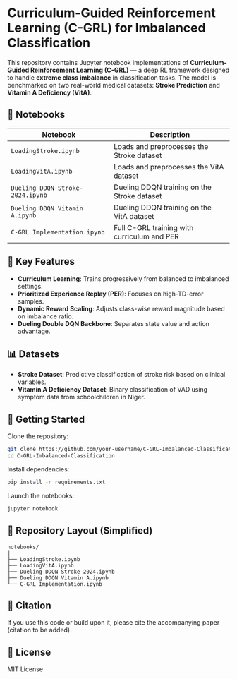 # Curriculum-Guided Reinforcement Learning (C-GRL) for Imbalanced Classification

This repository contains Jupyter notebook implementations of **Curriculum-Guided Reinforcement Learning (C-GRL)** — a deep RL framework designed to handle **extreme class imbalance** in classification tasks. The model is benchmarked on two real-world medical datasets: **Stroke Prediction** and **Vitamin A Deficiency (VitA)**.

## 📂 Notebooks

| Notebook                              | Description                                      |
|---------------------------------------|--------------------------------------------------|
| `LoadingStroke.ipynb`                 | Loads and preprocesses the Stroke dataset        |
| `LoadingVitA.ipynb`                   | Loads and preprocesses the VitA dataset          |
| `Dueling DDQN Stroke-2024.ipynb`      | Dueling DDQN training on the Stroke dataset      |
| `Dueling DDQN Vitamin A.ipynb`        | Dueling DDQN training on the VitA dataset        |
| `C-GRL Implementation.ipynb`          | Full C-GRL training with curriculum and PER      |

## 🧠 Key Features

- **Curriculum Learning**: Trains progressively from balanced to imbalanced settings.
- **Prioritized Experience Replay (PER)**: Focuses on high-TD-error samples.
- **Dynamic Reward Scaling**: Adjusts class-wise reward magnitude based on imbalance ratio.
- **Dueling Double DQN Backbone**: Separates state value and action advantage.

## 📊 Datasets

- **Stroke Dataset**: Predictive classification of stroke risk based on clinical variables.
- **Vitamin A Deficiency Dataset**: Binary classification of VAD using symptom data from schoolchildren in Niger.

## 🚀 Getting Started

Clone the repository:

```bash
git clone https://github.com/your-username/C-GRL-Imbalanced-Classification.git
cd C-GRL-Imbalanced-Classification
```

Install dependencies:

```bash
pip install -r requirements.txt
```

Launch the notebooks:

```bash
jupyter notebook
```

## 📁 Repository Layout (Simplified)

```
notebooks/
│
├── LoadingStroke.ipynb
├── LoadingVitA.ipynb
├── Dueling DDQN Stroke-2024.ipynb
├── Dueling DDQN Vitamin A.ipynb
└── C-GRL Implementation.ipynb
```

## 📝 Citation

If you use this code or build upon it, please cite the accompanying paper (citation to be added).

## 📜 License

MIT License
